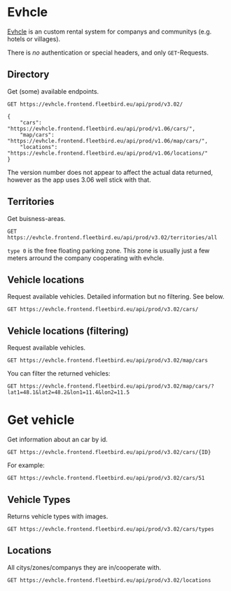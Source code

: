 # Evhcle

[Evhcle](https://evhcle.com/) is an custom rental system for companys and communitys (e.g. hotels or villages).

There is *no* authentication or special headers, and only `GET`-Requests.


## Directory
Get (some) available endpoints.

```
GET https://evhcle.frontend.fleetbird.eu/api/prod/v3.02/

{
    "cars": "https://evhcle.frontend.fleetbird.eu/api/prod/v1.06/cars/",
    "map/cars": "https://evhcle.frontend.fleetbird.eu/api/prod/v1.06/map/cars/",
    "locations": "https://evhcle.frontend.fleetbird.eu/api/prod/v1.06/locations/"
}
```
The version number does not appear to affect the actual data returned, however as the app uses 3.06 well stick with that.

## Territories
Get buisness-areas.
```
GET https://evhcle.frontend.fleetbird.eu/api/prod/v3.02/territories/all
```
`type 0` is the free floating parking zone. This zone is usually just a few meters arround the company cooperating with evhcle.

## Vehicle locations
Request available vehicles. Detailed information but no filtering. See below.
```
GET https://evhcle.frontend.fleetbird.eu/api/prod/v3.02/cars/
```

## Vehicle locations (filtering)
Request available vehicles. 
```
GET https://evhcle.frontend.fleetbird.eu/api/prod/v3.02/map/cars
```

You can filter the returned vehicles:
```
GET https://evhcle.frontend.fleetbird.eu/api/prod/v3.02/map/cars/?lat1=48.1&lat2=48.2&lon1=11.4&lon2=11.5
```

# Get vehicle
Get information about an car by id.
```
GET https://evhcle.frontend.fleetbird.eu/api/prod/v3.02/cars/{ID}
```
For example:
```
GET https://evhcle.frontend.fleetbird.eu/api/prod/v3.02/cars/51
```

## Vehicle Types
Returns vehicle types with images.
```
GET https://evhcle.frontend.fleetbird.eu/api/prod/v3.02/cars/types
```

## Locations
All citys/zones/companys they are in/cooperate with.
```
GET https://evhcle.frontend.fleetbird.eu/api/prod/v3.02/locations
```
